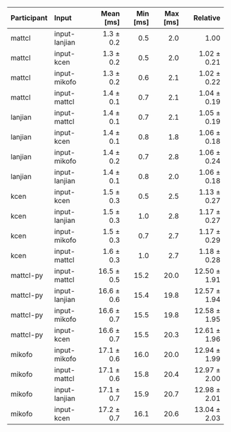 | Participant | Input | Mean [ms] | Min [ms] | Max [ms] | Relative |
|:---|:---|---:|---:|---:|---:|
| mattcl | input-lanjian | 1.3 ± 0.2 | 0.5 | 2.0 | 1.00 |
| mattcl | input-kcen | 1.3 ± 0.2 | 0.5 | 2.0 | 1.02 ± 0.21 |
| mattcl | input-mikofo | 1.3 ± 0.2 | 0.6 | 2.1 | 1.02 ± 0.22 |
| mattcl | input-mattcl | 1.4 ± 0.1 | 0.7 | 2.1 | 1.04 ± 0.19 |
| lanjian | input-mattcl | 1.4 ± 0.1 | 0.7 | 2.1 | 1.05 ± 0.19 |
| lanjian | input-kcen | 1.4 ± 0.1 | 0.8 | 1.8 | 1.06 ± 0.18 |
| lanjian | input-mikofo | 1.4 ± 0.2 | 0.7 | 2.8 | 1.06 ± 0.24 |
| lanjian | input-lanjian | 1.4 ± 0.1 | 0.8 | 2.0 | 1.06 ± 0.18 |
| kcen | input-kcen | 1.5 ± 0.3 | 0.5 | 2.5 | 1.13 ± 0.27 |
| kcen | input-lanjian | 1.5 ± 0.3 | 1.0 | 2.8 | 1.17 ± 0.27 |
| kcen | input-mikofo | 1.5 ± 0.3 | 0.7 | 2.7 | 1.17 ± 0.29 |
| kcen | input-mattcl | 1.6 ± 0.3 | 1.0 | 2.7 | 1.18 ± 0.28 |
| mattcl-py | input-mattcl | 16.5 ± 0.5 | 15.2 | 20.0 | 12.50 ± 1.91 |
| mattcl-py | input-lanjian | 16.6 ± 0.6 | 15.4 | 19.8 | 12.57 ± 1.94 |
| mattcl-py | input-mikofo | 16.6 ± 0.7 | 15.5 | 19.8 | 12.58 ± 1.95 |
| mattcl-py | input-kcen | 16.6 ± 0.7 | 15.5 | 20.3 | 12.61 ± 1.96 |
| mikofo | input-mikofo | 17.1 ± 0.6 | 16.0 | 20.0 | 12.94 ± 1.99 |
| mikofo | input-mattcl | 17.1 ± 0.6 | 15.8 | 20.4 | 12.97 ± 2.00 |
| mikofo | input-lanjian | 17.1 ± 0.7 | 15.9 | 20.7 | 12.98 ± 2.01 |
| mikofo | input-kcen | 17.2 ± 0.7 | 16.1 | 20.6 | 13.04 ± 2.03 |
